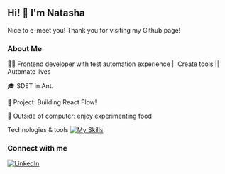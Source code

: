 

## Hi! 👋  I'm Natasha 
Nice to e-meet you! Thank you for visiting my Github page!

### About Me 
👩‍💻 Frontend developer with test automation experience || Create tools || Automate lives 

🎓 SDET in Ant.

🥜 Project: Building React Flow! 

🎨 Outside of computer: enjoy experimenting food

Technologies & tools 
[![My Skills](https://skillicons.dev/icons?i=js,html,css,scss,react,angular,vue,flutter,nodejs,express,mysql)](https://skillicons.dev)

### Connect with me 


[![LinkedIn](https://img.shields.io/badge/LinkedIn-0077B5?style=for-the-badge&logo=linkedin&logoColor=white)](https://www.linkedin.com/in/natasha-amin/)

